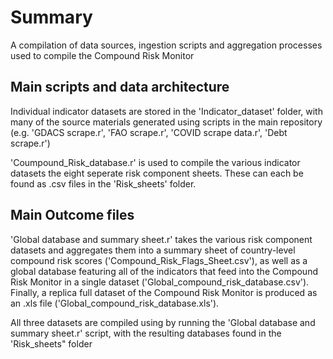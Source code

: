 # Summary

A compilation of data sources, ingestion scripts and aggregation processes used to compile the Compound Risk Monitor

## Main scripts and data architecture

Individual indicator datasets are stored in the 'Indicator_dataset' folder, with many of the source materials generated using scripts in the main repository (e.g. 'GDACS scrape.r', 'FAO scrape.r', 'COVID scrape data.r', 'Debt scrape.r') 

'Coumpound_Risk_database.r' is used to compile the various indicator datasets the eight seperate risk component sheets. These can each be found as .csv files in the 'Risk_sheets' folder.

## Main Outcome files

'Global database and summary sheet.r' takes the various risk component datasets and aggregates them into a summary sheet of country-level compound risk scores ('Compound_Risk_Flags_Sheet.csv'), as well as a global database featuring all of the indicators that feed into the Compound Risk Monitor in a single dataset ('Global_compound_risk_database.csv'). Finally, a replica full dataset of the Compound Risk Monitor is produced as an .xls file ('Global_compound_risk_database.xls').

 All three datasets are compiled using by running the 'Global database and summary sheet.r' script, with the resulting databases found in the 'Risk_sheets" folder 



